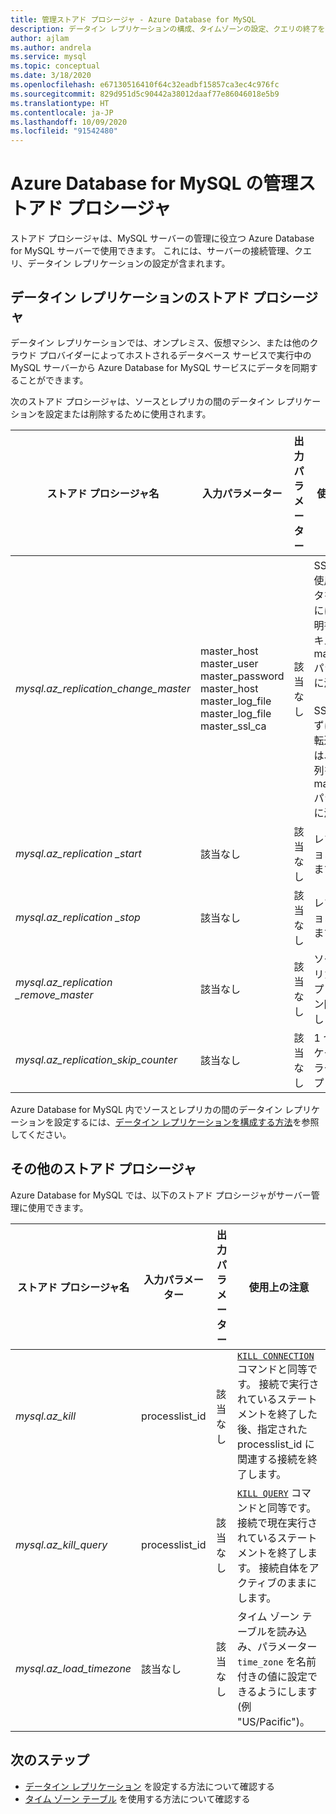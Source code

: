 ```yaml
---
title: 管理ストアド プロシージャ - Azure Database for MySQL
description: データイン レプリケーションの構成、タイムゾーンの設定、クエリの終了を行う場合に役立つ Azure Database for MySQL のストアド プロシージャについて説明します。
author: ajlam
ms.author: andrela
ms.service: mysql
ms.topic: conceptual
ms.date: 3/18/2020
ms.openlocfilehash: e67130516410f64c32eadbf15857ca3ec4c976fc
ms.sourcegitcommit: 829d951d5c90442a38012daaf77e86046018e5b9
ms.translationtype: HT
ms.contentlocale: ja-JP
ms.lasthandoff: 10/09/2020
ms.locfileid: "91542480"
---
```

# <a name="azure-database-for-mysql-management-stored-procedures"></a>Azure Database for MySQL の管理ストアド プロシージャ

ストアド プロシージャは、MySQL サーバーの管理に役立つ Azure Database for MySQL サーバーで使用できます。 これには、サーバーの接続管理、クエリ、データイン レプリケーションの設定が含まれます。  

## <a name="data-in-replication-stored-procedures"></a>データイン レプリケーションのストアド プロシージャ

データイン レプリケーションでは、オンプレミス、仮想マシン、または他のクラウド プロバイダーによってホストされるデータベース サービスで実行中の MySQL サーバーから Azure Database for MySQL サービスにデータを同期することができます。

次のストアド プロシージャは、ソースとレプリカの間のデータイン レプリケーションを設定または削除するために使用されます。

|**ストアド プロシージャ名**|**入力パラメーター**|**出力パラメーター**|**使用上の注意**|
|-----|-----|-----|-----|
|*mysql.az_replication_change_master*|master_host<br/>master_user<br/>master_password<br/>master_host<br/>master_log_file<br/>master_log_file<br/>master_ssl_ca|該当なし|SSL モードを使用してデータを転送するには、CA 証明書のコンテキストを master_ssl_ca パラメーターに渡します。 </br><br>SSL を使用せずにデータを転送するには、空の文字列を master_ssl_ca パラメーターに渡します。|
|*mysql.az_replication _start*|該当なし|該当なし|レプリケーションを開始します。|
|*mysql.az_replication _stop*|該当なし|該当なし|レプリケーションを停止します。|
|*mysql.az_replication _remove_master*|該当なし|該当なし|ソースとレプリカの間のレプリケーション関係を削除します。|
|*mysql.az_replication_skip_counter*|該当なし|該当なし|1 つのレプリケーション エラーをスキップします。|

Azure Database for MySQL 内でソースとレプリカの間のデータイン レプリケーションを設定するには、[データイン レプリケーションを構成する方法](howto-data-in-replication.md)を参照してください。

## <a name="other-stored-procedures"></a>その他のストアド プロシージャ

Azure Database for MySQL では、以下のストアド プロシージャがサーバー管理に使用できます。

|**ストアド プロシージャ名**|**入力パラメーター**|**出力パラメーター**|**使用上の注意**|
|-----|-----|-----|-----|
|*mysql.az_kill*|processlist_id|該当なし|[`KILL CONNECTION`](https://dev.mysql.com/doc/refman/8.0/en/kill.html) コマンドと同等です。 接続で実行されているステートメントを終了した後、指定された processlist_id に関連する接続を終了します。|
|*mysql.az_kill_query*|processlist_id|該当なし|[`KILL QUERY`](https://dev.mysql.com/doc/refman/8.0/en/kill.html) コマンドと同等です。 接続で現在実行されているステートメントを終了します。 接続自体をアクティブのままにします。|
|*mysql.az_load_timezone*|該当なし|該当なし|タイム ゾーン テーブルを読み込み、パラメーター `time_zone` を名前付きの値に設定できるようにします (例 "US/Pacific")。|

## <a name="next-steps"></a>次のステップ
- [データイン レプリケーション](howto-data-in-replication.md) を設定する方法について確認する
- [タイム ゾーン テーブル](howto-server-parameters.md#working-with-the-time-zone-parameter) を使用する方法について確認する
